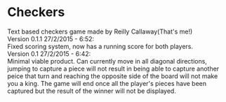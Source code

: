 # Checkers
Text based checkers game made by Reilly Callaway(That's me!) <br>
Version 0.1.1 27/2/2015 - 6:52:<br>
    Fixed scoring system, now has a running score for both players.<br>
Version 0.1 27/2/2015 - 6:42:<br>
    Minimal viable product. Can currently move in all diagonal directions, jumping to capture a piece will not result in being able to capture another peice that turn and reaching the opposite side of the board will not make you a king. The game will end once all the player's pieces have been captured but the result of the winner will not be displayed.
